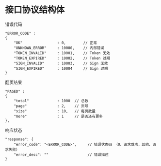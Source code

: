 # 接口协议结构体

错误代码

    "ERROR_CODE" :
    {
        "OK"                : 0,        // 正常
        "UNKNOWN_ERROR"     : 10000,    // 内部错误
        "TOKEN_INVALID"     : 10001,    // Token 无效
        "TOKEN_EXPIRED"     : 10002,    // Token 过期
        "SIGN_INVALID"      : 10003,    // Sign 无效
        "SIGN_EXPIRED"      : 10004     // Sign 过期
    }
    
翻页结果
    
    "PAGED" :
    {
        "total"             : 1000  // 总数
        "page"              : 2,    // 页号
        "size"              : 10,   // 每页数量
        "more"              : 1     // 是否还有更多
    },
    
响应状态

    "response": {
        "error_code": "<ERROR_CODE>",     // 错误状态码 （0、请求成功，其他、请求失败）
        "error_desc": ""                  // 错误描述
    }

